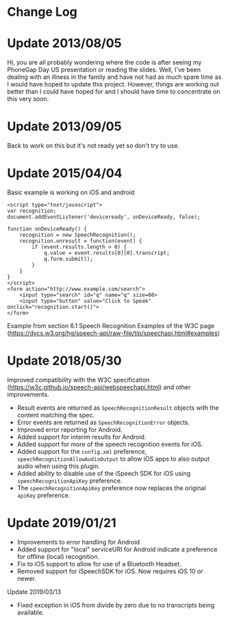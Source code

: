 # Change Log

Update 2013/08/05
=================

Hi, you are all probably wondering where the code is after seeing my PhoneGap Day US presentation or reading the slides.
Well, I've been dealing with an illness in the family and have not had as much spare time as I would have hoped to update this project.
However, things are working out better than I could have hoped for and I should have time to concentrate on this very soon.

Update 2013/09/05
=================

Back to work on this but it's not ready yet so don't try to use.

Update 2015/04/04
=================

Basic example is working on iOS and android
```
<script type="text/javascript">
var recognition;
document.addEventListener('deviceready', onDeviceReady, false);

function onDeviceReady() {
    recognition = new SpeechRecognition();
    recognition.onresult = function(event) {
        if (event.results.length > 0) {
            q.value = event.results[0][0].transcript;
            q.form.submit();
        }
    }
}
</script>
<form action="http://www.example.com/search">
    <input type="search" id="q" name="q" size=60>
    <input type="button" value="Click to Speak" onclick="recognition.start()">
</form>
```

Example from section 6.1 Speech Recognition Examples of the W3C page
(https://dvcs.w3.org/hg/speech-api/raw-file/tip/speechapi.html#examples)

Update 2018/05/30
=================

Improved compatibility with the W3C specification (https://w3c.github.io/speech-api/webspeechapi.html) and other improvements.
* Result events are returned as `SpeechRecognitionResult` objects with the content matching the spec.
* Error events are returned as `SpeechRecognitionError` objects.
* Improved error reporting for Android.
* Added support for interim results for Android.
* Added support for more of the speech recognition events for iOS.
* Added support for the `config.xml` preference, `speechRecognitionAllowAudioOutput` to allow iOS apps to also output audio when using this plugin.
* Added ability to disable use of the iSpeech SDK for iOS using `speechRecognitionApiKey` preference.
* The `speechRecognitionApiKey` preference now replaces the original `apiKey` preference.


Update 2019/01/21
=================

* Improvements to error handling for Android
* Added support for "local" serviceURI for Android indicate a preference for offline (local) recognition.
* Fix to iOS support to allow for use of a Bluetooth Headset.
* Removed support for iSpeechSDK for iOS. Now requires iOS 10 or newer.

Update 2019/03/13

* Fixed exception in iOS from divide by zero due to no transcripts being available.
